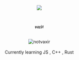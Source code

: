 
  
   <br>
<p align="center">  
<img src="https://c.tenor.com/CeiYlOyw55oAAAAi/pokemon-pixel-art.gif">
</p>
<p align="center">
   <br>
   <p align="center"> 𝖛𝖆𝖝𝖎𝖗 <p align="center">
   <br>
   <img src="https://komarev.com/ghpvc/?username=novaxir&color=8E64D0" alt="notvaxir" />
   <br>
  <br>
   Currently learning JS , C++ , Rust
   

